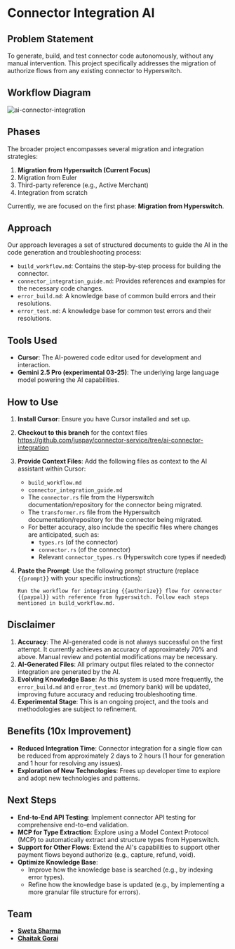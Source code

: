 # Connector Integration AI

## Problem Statement

To generate, build, and test connector code autonomously, without any manual intervention. This project specifically addresses the migration of authorize flows from any existing connector to Hyperswitch.

## Workflow Diagram 
![ai-connector-integration](https://github.com/user-attachments/assets/b6097266-19bc-4b07-b306-e4fc879e6c5c)

## Phases

The broader project encompasses several migration and integration strategies:

1.  **Migration from Hyperswitch (Current Focus)**
2.  Migration from Euler
3.  Third-party reference (e.g., Active Merchant)
4.  Integration from scratch

Currently, we are focused on the first phase: **Migration from Hyperswitch**.

## Approach

Our approach leverages a set of structured documents to guide the AI in the code generation and troubleshooting process:

*   `build_workflow.md`: Contains the step-by-step process for building the connector.
*   `connector_integration_guide.md`: Provides references and examples for the necessary code changes.
*   `error_build.md`: A knowledge base of common build errors and their resolutions.
*   `error_test.md`: A knowledge base for common test errors and their resolutions.

## Tools Used

*   **Cursor**: The AI-powered code editor used for development and interaction.
*   **Gemini 2.5 Pro (experimental 03-25)**: The underlying large language model powering the AI capabilities.

## How to Use

1.  **Install Cursor**: Ensure you have Cursor installed and set up.
2.  **Checkout to this branch** for the context files https://github.com/juspay/connector-service/tree/ai-connector-integration
3.  **Provide Context Files**: Add the following files as context to the AI assistant within Cursor:
    *   `build_workflow.md`
    *   `connector_integration_guide.md`
    *   The `connector.rs` file from the Hyperswitch documentation/repository for the connector being migrated.
    *   The `transformer.rs` file from the Hyperswitch documentation/repository for the connector being migrated.
    *   For better accuracy, also include the specific files where changes are anticipated, such as:
        *   `types.rs` (of the connector)
        *   `connector.rs` (of the connector)
        *   Relevant `connector_types.rs` (Hyperswitch core types if needed)
4.  **Paste the Prompt**: Use the following prompt structure (replace `{{prompt}}` with your specific instructions):

    ```
    Run the workflow for integrating {{authorize}} flow for connector {{paypal}} with reference from hyperswitch. Follow each steps mentioned in build_workflow.md.
    ```

## Disclaimer

1.  **Accuracy**: The AI-generated code is not always successful on the first attempt. It currently achieves an accuracy of approximately 70% and above. Manual review and potential modifications may be necessary.
2.  **AI-Generated Files**: All primary output files related to the connector integration are generated by the AI.
3.  **Evolving Knowledge Base**: As this system is used more frequently, the `error_build.md` and `error_test.md` (memory bank) will be updated, improving future accuracy and reducing troubleshooting time.
4.  **Experimental Stage**: This is an ongoing project, and the tools and methodologies are subject to refinement.

## Benefits (10x Improvement)

*   **Reduced Integration Time**: Connector integration for a single flow can be reduced from approximately 2 days to 2 hours (1 hour for generation and 1 hour for resolving any issues).
*   **Exploration of New Technologies**: Frees up developer time to explore and adopt new technologies and patterns.

## Next Steps

*   **End-to-End API Testing**: Implement connector API testing for comprehensive end-to-end validation.
*   **MCP for Type Extraction**: Explore using a Model Context Protocol (MCP) to automatically extract and structure types from Hyperswitch.
*   **Support for Other Flows**: Extend the AI's capabilities to support other payment flows beyond authorize (e.g., capture, refund, void).
*   **Optimize Knowledge Base**:
    *   Improve how the knowledge base is searched (e.g., by indexing error types).
    *   Refine how the knowledge base is updated (e.g., by implementing a more granular file structure for errors).

## Team
* [**Sweta Sharma**](https://github.com/Sweta-Kumari-Sharma) 
* [**Chaitak Gorai**](https://github.com/chaitak-gorai)
